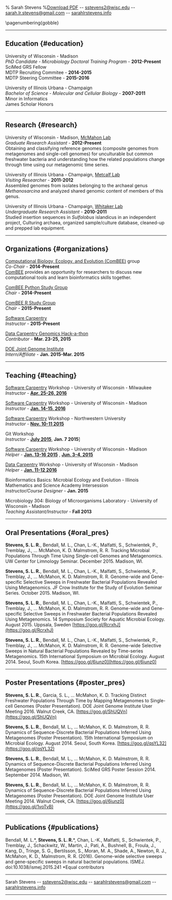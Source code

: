 % Sarah Stevens
%[Download PDF](https://github.com/sstevens2/markdown-resume/raw/sstevens_resume/sstevens_resume/sstevens_resume.pdf) -- sstevens2@wisc.edu -- sarah.lr.stevens@gmail.com -- [sarahlrstevens.info](sarahlrstevens.info)

\pagenumbering{gobble}

------

## Education {#education}

University of Wisconsin - Madison  
 *PhD Candidate - Microbiology Doctoral Training Program*  - __2012-Present__  
  SciMed GRS Fellow  
  MDTP Recruiting Commitee - __2014-2015__  
  MDTP Steering Committee - __2015-2016__  

University of Illinois Urbana - Champaign  
 *Bachelor of Science - Molecular and Cellular Biology*  - __2007-2011__  
  Minor in Informatics  
  James Scholar Honors

------

## Research {#research}
University of Wisconsin - Madison, [McMahon Lab](https://mcmahonlab.wisc.edu/)  
 *Graduate Research Assistant* - __2012-Present__  
  Obtaining and classifying reference genomes (composite genomes from metagenomes and single-cell genomes) for unculturable but common freshwater bacteria and understanding how the related populations change through time using our metagenomic time series.

University of Illinois Urbana - Champaign, [Metcalf Lab](https://mcb.illinois.edu/faculty/profile/metcalf/)  
 *Visiting Researcher* - __2011-2012__  
  Assembled genomes from isolates belonging to the archaeal genus _Methanosarcina_ and analyzed shared genomic content of members of this genus.

University of Illinois Urbana - Champaign, [Whitaker Lab](https://mcb.illinois.edu/faculty/profile/rwhitakr)  
 *Undergraduate Research Assistant* - __2010-2011__  
  Studied insertion sequences in _Sulfolobus_ islandicus in an independent project,
  Culturing archaea, organized sample/culture database, cleaned-up and prepped lab equipment.

------

## Organizations {#organizations}

[Computational Biology, Ecology, and Evolution (ComBEE)](https://goo.gl/5WVR6P) group  
 *Co-Chair* - __2014-Present__  
  [ComBEE](https://goo.gl/5WVR6P) provides an opportunity for researchers to discuss new computational tools and learn bioinformatics skills together.  

[ComBEE Python Study Group](https://goo.gl/iIxi1j)  
*Chair* - __2014-Present__  

[ComBEE R Study Group](https://goo.gl/IUmrjy)  
*Chair* - __2015-Present__  

[Software Carpentry](http://software-carpentry.org/)  
 *Instructor* - __2015-Present__  

[Data Carpentry Genomics Hack-a-thon](https://github.com/datacarpentry/genomics-hackathon)  
 *Contributor* - __Mar. 23-25, 2015__

[DOE Joint Genome Institute](http://jgi.doe.gov/)  
 *Intern/Affiliate* - __Jan. 2015-Mar. 2015__  

------

## Teaching  {#teaching}

[Software Carpentry](http://software-carpentry.org/) Workshop - University of Wisconsin - Milwaukee  
 *Instructor* - [__Apr. 25-26, 2016__](http://sstevens2.github.io/2016-04-25-UW-mke/)

[Software Carpentry](http://software-carpentry.org/) Workshop - University of Wisconsin - Madison  
 *Instructor* - [__Jan. 14-15, 2016__](http://uw-madison-aci.github.io/2016-01-14-uwmadison/)

[Software Carpentry](http://software-carpentry.org/) Workshop  - Northwestern University  
 *Instructor* - [__Nov. 10-11 2015__](http://xuf12.github.io/2015-11-10-northwesternu/)

Git Workshop  
 *Instructor* - [__July 2015__](https://github.com/McMahonLab/git_wksp/tree/2015-summer#mcmahon-lab-git-workshop), __Jan. 7 2015__]  

[Software Carpentry](http://software-carpentry.org/) Workshop - University of Wisconsin - Madison  
 *Helper* - [__Jan. 13-16 2015__](https://github.com/UW-Madison-ACI/boot-camps/blob/2015-01-13/README.md) , [__Jun. 3-4, 2015__](https://github.com/UW-Madison-ACI/boot-camps/blob/2015-06-03/README.md)

[Data Carpentry](http://www.datacarpentry.org/) Workshop - University of Wisconsin - Madison  
 *Helper* - [__Jan. 11-12 2016__](http://uw-madison-aci.github.io/2016-01-11-uwmadison/)

Bioinformatics Basics: Microbial Ecology and Evolution - Illinois Mathematics and Science Academy Intersession  
 *Instructor/Course Designer* - __Jan. 2015__

Microbiology 304: Biology of Microorganisms Laboratory - University of Wisconsin - Madison  
 *Teaching Assistant/Instructor* - __Fall 2013__

------

## Oral Presentations {#oral_pres}

  **Stevens, S. L. R.**, Bendall, M. L., Chan, L.-K., Malfatti, S., Schwientek, P., Tremblay, J., … McMahon, K. D. Malmstrom, R. R. Tracking Microbial Populations Through Time Using Single-cell Genomes and Metagenomics. UW Center for Limnology Seminar. December 2015. Madison, WI.

  **Stevens, S. L. R.**, Bendall, M. L., Chan, L.-K., Malfatti, S., Schwientek, P., Tremblay, J., … McMahon, K. D. Malmstrom, R. R. Genome-wide and Gene-specific Selective Sweeps in Freshwater Bacterial Populations Revealed Using Metagenomics. JF Crow Institute for the Study of Evolution Seminar Series. October 2015. Madison, WI.

  **Stevens, S. L. R.**, Bendall, M. L., Chan, L.-K., Malfatti, S., Schwientek, P., Tremblay, J., … McMahon, K. D. Malmstrom, R. R. Genome-wide and Gene-specific Selective Sweeps in Freshwater Bacterial Populations Revealed Using Metagenomics. 14 Symposium Society for Aquatic Microbial Ecology. August 2015. Uppsala, Sweden [https://goo.gl/RcrxhJ](https://goo.gl/RcrxhJ)

  **Stevens, S. L. R.**, Bendall, M. L., Chan, L.-K., Malfatti, S., Schwientek, P., Tremblay, J., … McMahon, K. D. Malmstrom, R. R. Genome-wide Selective Sweeps in Natural Bacterial Populations Revealed by Time-series Metagenomics. 15th International Symposium on Microbial Ecology. August 2014. Seoul, South Korea.  [https://goo.gl/6iunz0](https://goo.gl/6iunz0)  

------

## Poster Presentations {#poster_pres}

  **Stevens, S. L. R.**, Garcia, S. L., … McMahon, K. D. Tracking Distinct Freshwater Populations Through Time by Mapping Metagenomes to Single-cell Genomes (Poster Presentation). DOE Joint Genome Institute User Meeting 2016. Walnut Creek, CA. [https://goo.gl/ShUQVn](https://goo.gl/ShUQVn)

  **Stevens, S. L. R.**, Bendall, M. L., … McMahon, K. D. Malmstrom, R. R. Dynamics of Sequence-Discrete Bacterial Populations Inferred Using Metagenomes (Poster Presentation). 15th International Symposium on Microbial Ecology. August 2014. Seoul, South Korea. [https://goo.gl/qsYL32](https://goo.gl/qsYL32)  

  **Stevens, S. L. R.**, Bendall, M. L., … McMahon, K. D. Malmstrom, R. R. Dynamics of Sequence-Discrete Bacterial Populations Inferred Using Metagenomes (Poster Presentation). SciMed GRS Poster Session 2014. September 2014. Madison, WI.

  **Stevens, S. L. R.**, Bendall, M. L., … McMahon, K. D. Malmstrom, R. R. Dynamics of Sequence-Discrete Bacterial Populations Inferred Using Metagenomes (Poster Presentation). DOE Joint Genome Institute User Meeting 2014. Walnut Creek, CA. [https://goo.gl/6iunz0](https://goo.gl/1voTvB)

------

## Publications {#publications}

  Bendall, M. L.\*, **Stevens, S. L. R.**\*, Chan, L.-K., Malfatti, S., Schwientek, P., Tremblay, J., Schackwitz, W., Martin, J., Pati, A., Bushnell, B., Froula, J., Kang, D., Tringe, S. G., Bertilsson, S., Moran, M. A., Shade, A., Newton, R. J., McMahon, K. D., Malmstrom, R. R. (2016). Genome-wide selective sweeps and gene-specific sweeps in natural bacterial populations. ISMEJ. doi:10.1038/ismej.2015.241 \*Equal contributors

------


Sarah Stevens -- sstevens2@wisc.edu -- sarahlrstevens@gmail.com -- [sarahlrstevens.info](sarahlrstevens.info)

------

